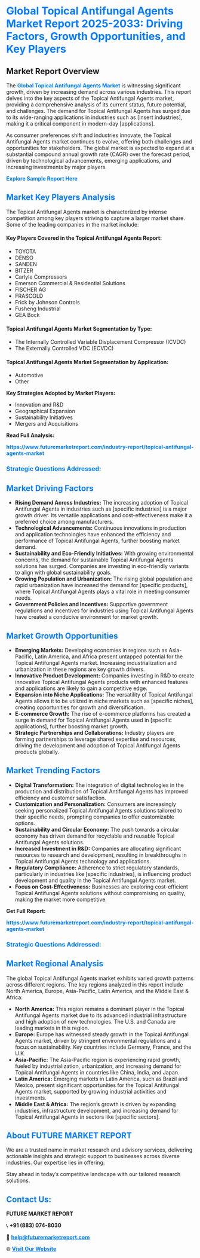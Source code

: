 <h1 style="color: #007BFF;">Global Topical Antifungal Agents Market Report 2025-2033: Driving Factors, Growth Opportunities, and Key Players</h1>

<section id="overview">
<h2>Market Report Overview</h2>
<p>The <a href="https://www.futuremarketreport.com/industry-report/topical-antifungal-agents-market" style="color: #007BFF; text-decoration: none;"><strong>Global Topical Antifungal Agents Market</strong></a> is witnessing significant growth, driven by increasing demand across various industries. This report delves into the key aspects of the Topical Antifungal Agents market, providing a comprehensive analysis of its current status, future potential, and challenges. The demand for Topical Antifungal Agents has surged due to its wide-ranging applications in industries such as [insert industries], making it a critical component in modern-day [applications].</p>
<p>As consumer preferences shift and industries innovate, the Topical Antifungal Agents market continues to evolve, offering both challenges and opportunities for stakeholders. The global market is expected to expand at a substantial compound annual growth rate (CAGR) over the forecast period, driven by technological advancements, emerging applications, and increasing investments by major players.</p>
</section>

<section id="overview">
<p><a href="https://www.futuremarketreport.com/request-sample/reportId=35110" style="color: #007BFF; text-decoration: none;"><strong>Explore Sample Report Here</strong></a></p>
</section>

<section id="key-players">
<h2 style="color: #007BFF;">Market Key Players Analysis</h2>
<p>The Topical Antifungal Agents market is characterized by intense competition among key players striving to capture a larger market share. Some of the leading companies in the market include:</p>
<h4>Key Players Covered in the Topical Antifungal Agents Report:</h4>
<ul><li>TOYOTA</li><li>DENSO</li><li>SANDEN</li><li>BITZER</li><li>Carlyle Compressors</li><li>Emerson Commercial &amp; Residential Solutions</li><li>FISCHER AG</li><li>FRASCOLD</li><li>Frick by Johnson Controls</li><li>Fusheng Industrial</li><li>GEA Bock</li></ul>
<h4>Topical Antifungal Agents Market Segmentation by Type:</h4>
<ul><li>The Internally Controlled Variable Displacement Compressor (ICVDC)</li><li>The Externally Controlled VDC (ECVDC)</li></ul>

<h4>Topical Antifungal Agents Market Segmentation by Application:</h4>
<ul><li>Automotive</li><li>Other</li></ul>
<p><strong>Key Strategies Adopted by Market Players:</strong></p>
<ul>
<li>Innovation and R&D</li>
<li>Geographical Expansion</li>
<li>Sustainability Initiatives</li>
<li>Mergers and Acquisitions</li>
</ul>
</section>

<section>
<p><strong>Read Full Analysis: </strong></p><a href="https://www.futuremarketreport.com/industry-report/topical-antifungal-agents-market" style="color: #007BFF; text-decoration: none;"><strong>https://www.futuremarketreport.com/industry-report/topical-antifungal-agents-market</strong></a>
<h3 style="color: #007BFF;">Strategic Questions Addressed:</h3>
</section>

<section id="driving-factors">
<h2 style="color: #007BFF;">Market Driving Factors</h2>
<ul>
<li><strong>Rising Demand Across Industries:</strong> The increasing adoption of Topical Antifungal Agents in industries such as [specific industries] is a major growth driver. Its versatile applications and cost-effectiveness make it a preferred choice among manufacturers.</li>
<li><strong>Technological Advancements:</strong> Continuous innovations in production and application technologies have enhanced the efficiency and performance of Topical Antifungal Agents, further boosting market demand.</li>
<li><strong>Sustainability and Eco-Friendly Initiatives:</strong> With growing environmental concerns, the demand for sustainable Topical Antifungal Agents solutions has surged. Companies are investing in eco-friendly variants to align with global sustainability goals.</li>
<li><strong>Growing Population and Urbanization:</strong> The rising global population and rapid urbanization have increased the demand for [specific products], where Topical Antifungal Agents plays a vital role in meeting consumer needs.</li>
<li><strong>Government Policies and Incentives:</strong> Supportive government regulations and incentives for industries using Topical Antifungal Agents have created a conducive environment for market growth.</li>
</ul>
</section>

<section id="growth-opportunities">
<h2 style="color: #007BFF;">Market Growth Opportunities</h2>
<ul>
<li><strong>Emerging Markets:</strong> Developing economies in regions such as Asia-Pacific, Latin America, and Africa present untapped potential for the Topical Antifungal Agents market. Increasing industrialization and urbanization in these regions are key growth drivers.</li>
<li><strong>Innovative Product Development:</strong> Companies investing in R&D to create innovative Topical Antifungal Agents products with enhanced features and applications are likely to gain a competitive edge.</li>
<li><strong>Expansion into Niche Applications:</strong> The versatility of Topical Antifungal Agents allows it to be utilized in niche markets such as [specific niches], creating opportunities for growth and diversification.</li>
<li><strong>E-commerce Growth:</strong> The rise of e-commerce platforms has created a surge in demand for Topical Antifungal Agents used in [specific applications], further boosting market growth.</li>
<li><strong>Strategic Partnerships and Collaborations:</strong> Industry players are forming partnerships to leverage shared expertise and resources, driving the development and adoption of Topical Antifungal Agents products globally.</li>
</ul>
</section>

<section id="trending-factors">
<h2 style="color: #007BFF;">Market Trending Factors</h2>
<ul>
<li><strong>Digital Transformation:</strong> The integration of digital technologies in the production and distribution of Topical Antifungal Agents has improved efficiency and customer satisfaction.</li>
<li><strong>Customization and Personalization:</strong> Consumers are increasingly seeking personalized Topical Antifungal Agents solutions tailored to their specific needs, prompting companies to offer customizable options.</li>
<li><strong>Sustainability and Circular Economy:</strong> The push towards a circular economy has driven demand for recyclable and reusable Topical Antifungal Agents solutions.</li>
<li><strong>Increased Investment in R&D:</strong> Companies are allocating significant resources to research and development, resulting in breakthroughs in Topical Antifungal Agents technology and applications.</li>
<li><strong>Regulatory Compliance:</strong> Adherence to strict regulatory standards, particularly in industries like [specific industries], is influencing product development and quality in the Topical Antifungal Agents market.</li>
<li><strong>Focus on Cost-Effectiveness:</strong> Businesses are exploring cost-efficient Topical Antifungal Agents solutions without compromising on quality, making the market more competitive.</li>
</ul>
</section>

<section>
<p><strong>Get Full Report: </strong></p><a href="https://www.futuremarketreport.com/industry-report/topical-antifungal-agents-market" style="color: #007BFF; text-decoration: none;"><strong>https://www.futuremarketreport.com/industry-report/topical-antifungal-agents-market</strong></a>
<h3 style="color: #007BFF;">Strategic Questions Addressed:</h3>
</section>


<section id="regional-analysis">
<h2 style="color: #007BFF;">Market Regional Analysis</h2>
<p>The global Topical Antifungal Agents market exhibits varied growth patterns across different regions. The key regions analyzed in this report include North America, Europe, Asia-Pacific, Latin America, and the Middle East & Africa:</p>
<ul>
<li><strong>North America:</strong> This region remains a dominant player in the Topical Antifungal Agents market due to its advanced industrial infrastructure and high adoption of new technologies. The U.S. and Canada are leading markets in this region.</li>
<li><strong>Europe:</strong> Europe has witnessed steady growth in the Topical Antifungal Agents market, driven by stringent environmental regulations and a focus on sustainability. Key countries include Germany, France, and the U.K.</li>
<li><strong>Asia-Pacific:</strong> The Asia-Pacific region is experiencing rapid growth, fueled by industrialization, urbanization, and increasing demand for Topical Antifungal Agents in countries like China, India, and Japan.</li>
<li><strong>Latin America:</strong> Emerging markets in Latin America, such as Brazil and Mexico, present significant opportunities for the Topical Antifungal Agents market, supported by growing industrial activities and investments.</li>
<li><strong>Middle East & Africa:</strong> The region’s growth is driven by expanding industries, infrastructure development, and increasing demand for Topical Antifungal Agents in sectors like [specific sectors].</li>
</ul>
</section>

<footer>
<h2 style="color: #007BFF;">About FUTURE MARKET REPORT</h2>
<p>We are a trusted name in market research and advisory services, delivering actionable insights and strategic support to businesses across diverse industries. Our expertise lies in offering:</p>

<p>Stay ahead in today’s competitive landscape with our tailored research solutions.</p>

<h2 style="color: #007BFF;">Contact Us:</h2>
<p><strong>FUTURE MARKET REPORT</strong></p>
<p>📞 <strong>+91 (883) 074-8030</strong></p>
<p>📧 <strong><a href="mailto:help@futuremarketreport.com" style="color: #007BFF;">help@futuremarketreport.com</a></strong></p>
<p>🌐 <strong><a href="https://www.futuremarketreport.com/" style="color: #007BFF;">Visit Our Website</a></strong></p>
</footer>